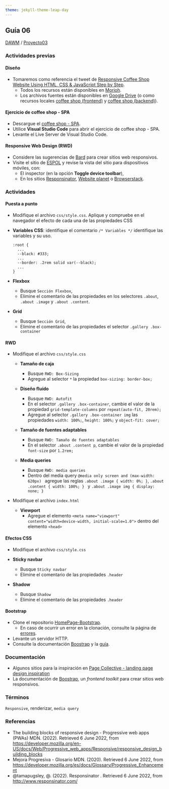 ```yaml
---
theme: jekyll-theme-leap-day
---
```


## Guía 06

[DAWM](/DAWM/) / [Proyecto03](/DAWM/proyectos/2023/proyecto03)

### Actividades previas

#### Diseño

* Tomaremos como referencia el tweet de [Responsive Coffee Shop Website Using HTML, CSS & JavaScript Step by Step](https://twitter.com/html5css3_dv/status/1653790577736163332).
	* Todos los recursos están disponibles en [Morioh](https://morioh.com/p/9adc575f5540?f=5c21fb01c16e2556b555ab32).
	* Los archivos fuentes están disponibles en [Google Drive](https://drive.google.com/drive/folders/1Soldgrkfgo6eSX7FnNRGQud1ytIQF5Dc) (o como recursos locales [coffee shop (frontend)](recursos/coffeeshop(frontend).zip) y [coffee shop (backend)](recursos/coffeeshop(backend).zip)).

#### Ejercicio de coffee shop - SPA

* Descargue el [coffee shop - SPA](ejercicios/coffeeshop-SPA.zip).
* Utilice **Visual Studio Code** para abrir el ejercicio de coffee shop - SPA.
* Levante el Live Server de Visual Studio Code.

#### Responsive Web Design (RWD)

* Considere las sugerencias de [Bard](bard/guia06-bard01.pdf) para crear sitios web responsivos.
* Visite el sitio de [ESPOL](http://www.espol.edu.ec/) y revise la vista del sitio para dispositivos móviles, con:
	- El inspector (en la opción **Toggle device toolbar**), 
	- En los sitios [Responsinator](http://www.responsinator.com/), [Website planet](https://www.websiteplanet.com/es/webtools/responsive-checker/) o [Browserstack](https://www.browserstack.com/responsive).


### Actividades

#### Puesta a punto

* Modifique el archivo `css/style.css`. Aplique y compruebe en el navegador el efecto de cada una de las propiedades CSS
* **Variables CSS**: identifique el comentario `/* Variables */` identifique las variables y su uso.
  
  ```
  :root {
    ...
    --black: #333;
    ...
    --border: .2rem solid var(--black);
    ...
  }
  ```
* **Flexbox** 
	* Busque `Sección Flexbox`, 
	* Elimine el comentario de las propiedades en los selectores `.about`, `.about .image` y `.about .content`.

* **Grid**
	* Busque `Sección Grid`, 
	* Elimine el comentario de las propiedades el selector `.gallery .box-container`

#### RWD

* Modifique el archivo `css/style.css`

	* **Tamaño de caja**
		* Busque `RWD: Box-Sizing` 
		* Agregue al selector `*` la propiedad `box-sizing: border-box;`

	* **Diseño fluído**
		* Busque `RWD: Autofit`
		* En el selector `.gallery .box-container`, cambie el valor de la propiedad `grid-template-columns` por `repeat(auto-fit, 20rem);`
		* Agregue al selector `.gallery .box-container img` las propiedades `width: 100%;`, `height: 100%;` y `object-fit: cover;`

	* **Tamaño de fuentes adaptables**
		* Busque `RWD: Tamaño de fuentes adaptables`
		* En el selector `.about .content p`, cambie el valor de la propiedad `font-size` por `1.2rem;`

	* **Media queries**
		* Busque `RWD: media queries`
		* Dentro del media query `@media only screen and (max-width: 620px) ` agregue las reglas `.about .image { width: 0%; }`, `.about .content { width: 100%; } ` y `.about .image img { display: none; }`


* Modifique el archivo `index.html`
  
	* **Viewport**
		* Agregue el elemento `<meta name="viewport" content="width=device-width, initial-scale=1.0">` dentro del elemento `<head>`

#### Efectos CSS

* Modifique el archivo `css/style.css`
* **Sticky navbar**
	* Busque `Sticky navbar`
	* Elimine el comentario de las propiedades `.header` 

* **Shadow**
	* Busque `Shadow`
	* Elimine el comentario de las propiedades `.header` 

#### Bootstrap

* Clone el repositorio [HomePage-Bootstrap](https://github.com/iGioRojas/HomePage-Bootstrap).
	* En caso de ocurrir un error en la clonación, consulte la página de [errores](/DAWM/paginas/errores).
* Levante un servidor HTTP.
* Consulte la documentación [Boostrap](https://getbootstrap.com/) y la [guía](recursos/bootstrap.pdf).

### Documentación

* Algunos sitios para la inspiración en [Page Collective - landing page design inspiration](https://pagecollective.com/)
* La documentación de [Boostrap](https://getbootstrap.com/), un _frontend toolkit_ para crear sitios web responsivos.

### Términos

`Responsive`, renderizar, `media query`

### Referencias

* The building blocks of responsive design - Progressive web apps (PWAs)  MDN. (2022). Retrieved 6 June 2022, from https://developer.mozilla.org/en-US/docs/Web/Progressive_web_apps/Responsive/responsive_design_building_blocks
* Mejora Progresiva - Glosario MDN. (2020). Retrieved 6 June 2022, from https://developer.mozilla.org/es/docs/Glossary/Progressive_Enhancement
* @tamapugsley, @. (2022). Responsinator . Retrieved 6 June 2022, from http://www.responsinator.com/